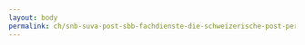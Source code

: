 ```yaml
---
layout: body
permalink: ch/snb-suva-post-sbb-fachdienste-die-schweizerische-post-personal/
---
```


